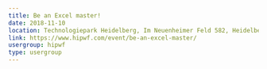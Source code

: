 ```yaml
---
title: Be an Excel master!
date: 2018-11-10
location: Technologiepark Heidelberg, Im Neuenheimer Feld 582, Heidelberg, 69120, Germany
link: https://www.hipwf.com/event/be-an-excel-master/
usergroup: hipwf
type: usergroup
---
```

